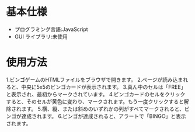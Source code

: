 # 基本仕様
- プログラミング言語:JavaScript
- GUI ライブラリ:未使用
# 使用方法
1.ビンゴゲームのHTMLファイルをブラウザで開きます。
2.ページが読み込まれると、中央に5x5のビンゴカードが表示されます。
3.真ん中のセルは「FREE」と表示され、最初からマークされています。
4.ビンゴカードのセルをクリックすると、そのセルが黄色に変わり、マークされます。もう一度クリックすると解除されます。
5.横、縦、または斜めのいずれかの列がすべてマークされると、ビンゴが達成されます。
6.ビンゴが達成されると、アラートで「BINGO」と表示されます。

